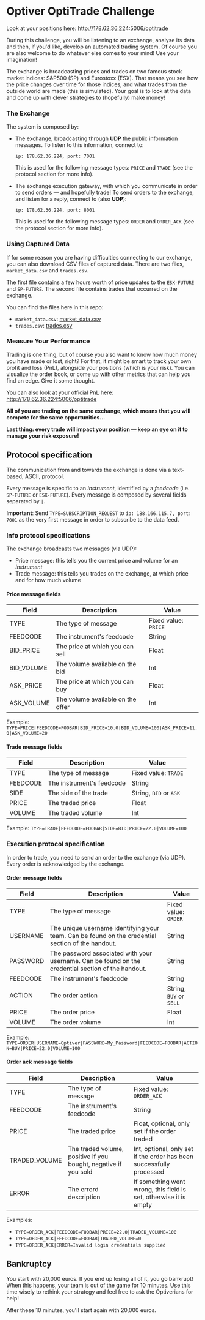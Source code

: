 # Optiver OptiTrade Challenge

Look at your positions here: http://178.62.36.224:5006/optitrade

During this challenge, you will be listening to an exchange, analyse its data and then,
if you'd like, develop an automated trading system. Of course you are also welcome to
do whatever else comes to your mind! Use your imagination!

The exchange is broadcasting prices and trades on two famous stock market indices:
S&P500 (SP) and Eurostoxx (ESX). That means you see how the price changes over time for those indices,
and what trades from the outside world are made (this is simulated). Your goal is to look at the data and come up with
clever strategies to (hopefully) make money!


### The Exchange

The system is composed by:

  * The exchange, broadcasting through **UDP** the public information messages. To listen to this information,
    connect to:
    
    ```ip: 178.62.36.224, port: 7001```
    
    This is used for the following message types: ```PRICE``` and ```TRADE``` (see the protocol section for more info).

  * The exchange execution gateway, with which you communicate in order to send orders &mdash; and hopefully trade!
    To send orders to the exchange, and listen for a reply, connect to (also **UDP**):
    
    ```ip: 178.62.36.224, port: 8001```
    
    This is used for the following message types: ```ORDER``` and ```ORDER_ACK``` (see the protocol section for more info).


### Using Captured Data

If for some reason you are having difficulties connecting to our exchange, you can also download CSV files of
captured data. There are two files, ```market_data.csv``` and ```trades.csv```.

The first file contains a few hours worth of price updates to the ```ESX-FUTURE``` and ```SP-FUTURE```.
The second file contains trades that occurred on the exchange.

You can find the files here in this repo:
- ```market_data.csv```: [market_data.csv](https://github.com/jundl77/optiver-optitrade-challenge/blob/master/market_data.csv)
- ```trades.csv```: [trades.csv](https://github.com/jundl77/optiver-optitrade-challenge/blob/master/trades.csv)


### Measure Your Performance

Trading is one thing, but of course you also want to know how much money you have made or lost, right?
For that, it might be smart to track your own profit and loss (PnL), alongside your positions (which is your risk). You can visualize the order book, or come up with other metrics that can help you find an edge. Give it some thought.

You can also look at your official PnL here: http://178.62.36.224:5006/optitrade

**All of you are trading on the same exchange, which means that you will compete for the same opportunities...**

**Last thing: every trade will impact your position &mdash; keep an eye on it to manage your risk exposure!**




## Protocol specification
The communication from and towards the exchange is done via a text-based, ASCII, protocol.

Every message is specific to an *instrument*, identified by a *feedcode* (i.e. `SP-FUTURE` or `ESX-FUTURE`).
Every message is composed by several fields separated by `|`.

**Important**: Send ```TYPE=SUBSCRIPTION_REQUEST``` to ```ip: 188.166.115.7, port: 7001``` as the very first message in order to subscribe to the data feed.

### Info protocol specifications

The exchange broadcasts two messages (via UDP):

  * Price message: this tells you the current price and volume for an *instrument*
  * Trade message: this tells you trades on the exchange, at which price and for how much volume


#### Price message fields

| Field | Description | Value
|------|-------------|-----------------
| TYPE | The type of message | Fixed value: `PRICE` |
| FEEDCODE | The instrument's feedcode | String | 
| BID_PRICE | The price at which you can sell | Float |
| BID_VOLUME | The volume available on the bid | Int |
| ASK_PRICE | The price at which you can buy |Float  |
| ASK_VOLUME | The volume available on the offer | Int |

Example: ```TYPE=PRICE|FEEDCODE=FOOBAR|BID_PRICE=10.0|BID_VOLUME=100|ASK_PRICE=11.0|ASK_VOLUME=20```


#### Trade message fields

| Field | Description | Value
--------|------------|----------------
| TYPE | The type of message | Fixed value: `TRADE` |
| FEEDCODE | The instrument's feedcode | String | 
| SIDE | The side of the trade | String, `BID` or `ASK` | 
| PRICE | The traded price | Float |
| VOLUME | The traded volume| Int |

Example: ```TYPE=TRADE|FEEDCODE=FOOBAR|SIDE=BID|PRICE=22.0|VOLUME=100```


### Execution protocol specification
In order to trade, you need to send an order to the exchange (via UDP). Every order is acknowledged by the exchange.

#### Order message fields

| Field | Description | Value
-------|--------------|---------------
| TYPE | The type of message | Fixed value: `ORDER` |
| USERNAME | The unique username identifying your team. Can be found on the credential section  of the handout. | String |
| PASSWORD| The password associated with your username. Can be found on the credential section  of the handout. | String |
| FEEDCODE | The instrument's feedcode | String |
| ACTION | The order action | String, `BUY` or `SELL` | 
| PRICE | The order price | Float |
| VOLUME | The order volume | Int |

Example: ```TYPE=ORDER|USERNAME=Optiver|PASSWORD=My_Password|FEEDCODE=FOOBAR|ACTION=BUY|PRICE=22.0|VOLUME=100```


#### Order ack message fields

| Field | Description | Value
-------|-------------|----------------
| TYPE | The type of message | Fixed value: `ORDER_ACK` |
| FEEDCODE | The instrument's feedcode | String |
| PRICE | The traded price | Float, optional, only set if the order traded |
| TRADED_VOLUME | The traded volume, positive if you bought, negative if you sold | Int, optional, only set if the order has been successfully processed |
| ERROR | The errord description | If something went wrong, this field is set, otherwise it is empty | String, optional, only set on error |

Examples:
- ```TYPE=ORDER_ACK|FEEDCODE=FOOBAR|PRICE=22.0|TRADED_VOLUME=100```
- ```TYPE=ORDER_ACK|FEEDCODE=FOOBAR|TRADED_VOLUME=0```
- ```TYPE=ORDER_ACK|ERROR=Invalid login credentials supplied```

## Bankruptcy

You start with 20,000 euros. If you end up losing all of it, you go bankrupt!
When this happens, your team is out of the game for 10 minutes. Use this time wisely to rethink your strategy and feel free to ask the Optiverians for help!

After these 10 minutes, you'll start again with 20,000 euros.
